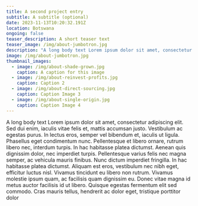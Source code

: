 ```yaml
---
title: A second project entry
subtitle: A subtitle (optional) 
date: 2023-11-13T10:20:32.191Z
location: Botswana
ongoing: false
teaser_description: A short teaser text
teaser_image: /img/about-jumbotron.jpg
description: "A long body text Lorem ipsum dolor sit amet, consectetur adipiscing elit. Sed dui enim, iaculis vitae felis et, mattis accumsan justo. Vestibulum ac egestas purus. In lectus eros, semper vel bibendum et, iaculis ut ligula. Phasellus eget condimentum nunc. "
image: /img/about-jumbotron.jpg
thumbnail_images:
  - image: /img/about-shade-grown.jpg
    caption: A caption for this image
  - image: /img/about-reinvest-profits.jpg
    caption: Caption 2
  - image: /img/about-direct-sourcing.jpg
    caption: Caption Image 3
  - image: /img/about-single-origin.jpg
    caption: Caption Image 4
---
```

A long body text Lorem ipsum dolor sit amet, consectetur adipiscing elit. Sed dui enim, iaculis vitae felis et, mattis accumsan justo. Vestibulum ac egestas purus. In lectus eros, semper vel bibendum et, iaculis ut ligula. Phasellus eget condimentum nunc. Pellentesque et libero ornare, rutrum libero nec, interdum turpis. In hac habitasse platea dictumst. Aenean quis dignissim dolor, nec imperdiet turpis. Pellentesque varius felis nec magna semper, ac vehicula mauris finibus. Nunc dictum imperdiet fringilla. In hac habitasse platea dictumst. Aliquam est eros, vestibulum nec nibh eget, efficitur luctus nisl. Vivamus tincidunt eu libero non rutrum. Vivamus molestie ipsum quam, ac facilisis quam dignissim eu. Donec vitae magna id metus auctor facilisis id ut libero. Quisque egestas fermentum elit sed commodo. Cras mauris tellus, hendrerit ac dolor eget, tristique porttitor dolor
